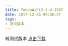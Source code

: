 ```yaml
---
title: TendaWiFi3-3-4-1587
date: 2017-12-26 09:56:47
tags:
- 测试版本 
---
```

 转测试版本
[点击下载](itms-services://?action=download-manifest&url=https://tendatechnology.github.io/packages/3.3.4.1587/manifest.plist)